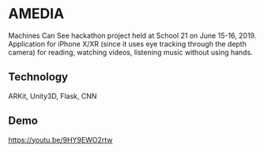 # AMEDIA
Machines Can See hackathon project held at School 21 on June 15-16, 2019.
Application for iPhone X/XR (since it uses eye tracking through the depth camera) for reading, watching videos, listening music without using hands.

## Technology
ARKit, Unity3D, Flask, CNN

## Demo
https://youtu.be/9HY9EWO2rtw
